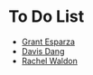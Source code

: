 # To Do List

- [Grant Esparza](https://github.com/gesparza3)
- [Davis Dang](https://github.com/Renground)
- [Rachel Waldon](https://github.com/rachelwaldon)

